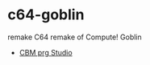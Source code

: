 c64-goblin
==========

remake C64 remake of Compute! Goblin

* [CBM prg Studio](http://www.ajordison.co.uk/)
